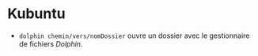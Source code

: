 # Kubuntu

* `dolphin chemin/vers/nomDossier` ouvre un dossier avec le gestionnaire de fichiers *Dolphin*.